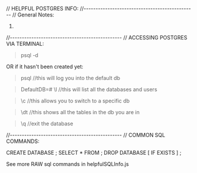 // HELPFUL POSTGRES INFO:
//-----------------------------------------------
// General Notes:

  1)

//-----------------------------------------------
// ACCESSING POSTGRES VIA TERMINAL:

  > psql -d <database name>

  OR if it hasn't been created yet:

  > psql    //this will log you into the default db

  > DefaultDB=# \l   //this will list all the databases and users

  > \c <database name>  //this allows you to switch to a specific db

  > \dt   //this shows all the tables in the db you are in

  > \q    //exit the database

//-----------------------------------------------
// COMMON SQL COMMANDS:

  CREATE DATABASE <database name>;
  SELECT * FROM <table name>;
  DROP DATABASE [ IF EXISTS ] <database name>;

  See more RAW sql commands in helpfulSQLInfo.js